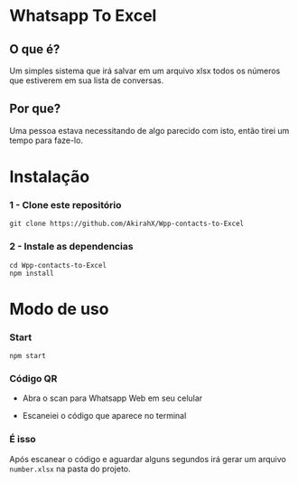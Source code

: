 # Whatsapp To Excel

## O que é?

Um simples sistema que irá salvar em um arquivo xlsx todos os números que estiverem em sua lista de conversas.

## Por que?

Uma pessoa estava necessitando de algo parecido com isto, então tirei um tempo para faze-lo.

# Instalação

### 1 - Clone este repositório

```
git clone https://github.com/AkirahX/Wpp-contacts-to-Excel
```

### 2 - Instale as dependencias 

```
cd Wpp-contacts-to-Excel
npm install
```

# Modo de uso

### Start

```
npm start
```

### Código QR

- Abra o scan para Whatsapp Web em seu celular

- Escaneiei o código que aparece no terminal

### É isso

Após escanear o código e aguardar alguns segundos irá gerar um arquivo `number.xlsx` na pasta do projeto.


